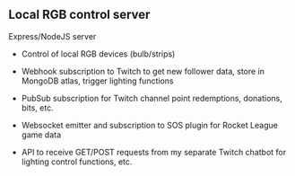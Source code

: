 ## Local RGB control server 

Express/NodeJS server  

- Control of local RGB devices (bulb/strips)

- Webhook subscription to Twitch to get new follower data, store in MongoDB atlas, trigger lighting functions

- PubSub subscription for Twitch channel point redemptions, donations, bits, etc.

- Websocket emitter and subscription to SOS plugin for Rocket League game data

- API to receive GET/POST requests from my separate Twitch chatbot for lighting control functions, etc.

